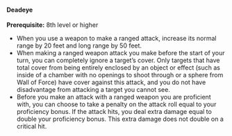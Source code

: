 #### Deadeye

**Prerequisite:**
8th level or higher

- When you use a weapon to make a ranged attack, increase its normal range by 20 feet and long range by 50 feet.
- When making a ranged weapon attack you make before the start of your turn, you can completely ignore a target’s cover.
  Only targets that have total cover from being entirely enclosed by an object or effect (such as inside of a chamber with no openings to shoot through or a sphere from Wall of Force) have cover against this attack, and you do not have disadvantage from attacking a target you cannot see.
- Before you make an attack with a ranged weapon you are proficient with, you can choose to take a penalty on the attack roll equal to your proficiency bonus.
  If the attack hits, you deal extra damage equal to double your proficiency bonus.
  This extra damage does not double on a critical hit.
